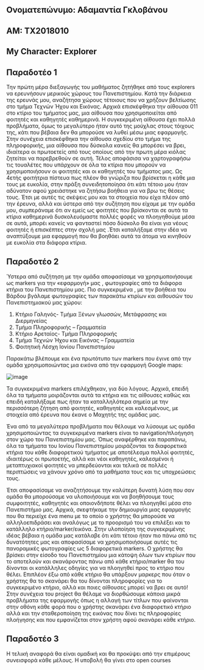 ## Ονοματεπώνυμο: Αδαμαντία Γκλοβάνου
## ΑΜ: ΤΧ2018010
## My Character: Explorer 

## Παραδοτέο 1
 Την πρώτη μέρα διεξαγωγής του μαθήματος ζητήθηκε από τους explorers να ερευνήσουν μερικούς χώρους του Πανεπιστημίου. Κατά την διάρκεια της ερευνάς μου, αναζήτησα χώρους τέτοιους που να χρήζουν βελτίωσης στο τμήμα Τεχνών Ήχου και Εικόνας.
 Αρχικά επισκέφθηκα την αίθουσα 011 στο κτίριο του τμήματος μας, μια αίθουσα που χρησιμοποιείται από φοιτητές και καθηγητές καθημερινά. Η συγκεκριμένη αίθουσα έχει πολλά προβλήματα, όμως το μεγαλύτερο ήταν αυτό της μούχλας στους τόιχους της, κάτι που βέβαια δεν θα μπορούσε να λυθεί μέσω μιας εφαρμογής. 
 Στην συνέχεια επισκέφθηκα την αίθουσα σχεδίου στο τμήμα της πληροφορικής, μια αίθουσα που δύσκολα κανείς θα μπορέσει να βρει, ιδιαίτερα οι πρωτοετείς από τους οποίους από την πρωτη μέρα κιόλας ζητείται να παρεβρεθούν σε αυτή. 
 Τέλος αποφάσισα να χαρτογραφήσω τις τουαλέτες που υπάρχουν σε όλα τα κτίρια που μπορούν να χρησιμοποιήσουν οι φοιτητές και οι καθηγητές του τμήματος μας. Ως 4ετής φοιτήτρια πίστευα πως πλέον θα γνώριζα που βρίσκεται η κάθε μια τους με ευκολία, στην πράξη συνειδητοποίησα ότι κάτι τέτοιο μου ήταν αδύνατον αφού χρειάστηκε να ζητήσω βοήθεια για να βρω τις θέσεις τους. 
 Έτσι με αυτές τις σκέψεις μου και τα στοιχεία που είχα πλέον από την έρευνα, αλλά και ύστερα από την συζήτηση που είχαμε με την ομάδα μου, συμπεράναμε ότι αν εμείς ως φοιτητές που βρίσκονται σε αυτά τα κτίρια καθημερινά δυσκολευόμαστε πολλές φορές να πλοηγηθούμε μέσα σε αυτά, μπορέι κανείς να φανταστεί πόσο δύσκολο θα είναι για νέους φοιτητές ή επισκέπτες στην σχολή μας .Έτσι καταλήξαμε στην ιδέα να αναπτύξουμε μια εφαρμογή που θα βοηθάει αυτά τα άτομα να κινηθούν με ευκολία στα διάφορα κτίρια.


## Παραδοτέο 2
Ύστερα από συζήτηση με την ομάδα αποφασίσαμε να χρησιμοποιήσουμε ως markers για την «εφαρμογή» μας , φωτογραφίες από τα διάφορα κτήρια του Πανεπιστημίου μας. 
 Πιο συγκεκριμένα , με την βοήθεια του Βάρδου βγάλαμε φωτογραφίες των παρακάτω κτιρίων και αιθουσών του Πανεπιστημιακού μας χώρου: 
1)	 Κτήριο Γαληνός- Τμήμα Ξένων γλωσσών, Μετάφρασης και Διερμηνείας 
2)	Τμήμα Πληροφορικής – Γραμματεία
3)	Κτήριο Αρεταίος- Τμήμα Πληροφορικής
4)	Τμήμα Τεχνών Ήχου και Εικόνας – Γραμματεία
5)	Φοιτητική Λέσχη Ιονίου Πανεπιστημίου

Παρακάτω βλέπουμε και ένα πρωτότυπο των markers που έγινε από την ομάδα χρησιμοποιώντας μια εικόνα από την εφαρμογή Google maps: 

![image](https://github.com/AdamantiaGklovanou/CampusNavigation/assets/126083219/15cc35f3-a859-4fad-80ca-1ffd17e9bd2d)

 Τα συγκεκριμένα markers επιλέχθηκαν, για δύο λόγους. Αρχικά, επειδή όλα τα τμήματα μοιράζονται αυτά τα κτήρια και τις αίθουσες καθώς και επειδή καταλήξαμε πως ήταν τα καταλληλότερα σημεία με την περισσότερη ζήτηση από φοιτητές, καθηγητές και καλεσμένους, με στοιχεία από έρευνα που έκανε ο Μαχητής της ομάδας μας. 
 
 Ένα από τα μεγαλύτερα προβλήματα που θέλουμε να λύσουμε ως ομάδα χρησιμοποιώντας τα συγκεκριμένα markers είναι το navigation/πλοήγηση στον χώρο του Πανεπιστημίου μας. Όπως αναφέρθηκε και παραπάνω, όλα τα τμήματα του Ιονίου Πανεπιστημίου μοιράζονται τα διαφορετικά κτήρια του κάθε διαφορετικού τμήματος με αποτέλεσμα πολλοί φοιτητές, ιδιαιτέρως οι πρωτοετής, αλλά και νέοι καθηγητές, καλεσμένοι ή μεταπτυχιακοί φοιτητές να μπερδεύονται και τελικά σε πολλές περιπτώσεις να χάνουν χρόνο από τα μαθήματα τους και τις υποχρεώσεις τους. 
 
 Έτσι αποφασίσαμε να αναζητήσουμε την καλύτερη δυνατή λύση που σαν ομάδα θα μπορούσαμε να υλοποιήσουμε και να βοηθήσουμε τους συμφοιτητές, καθηγητές και οποιονδήποτε θέλει να πλοηγηθεί μέσα στο Πανεπιστήμιο μας. Αρχικά, σκεφτήκαμε την δημιουργία μιας εφαρμογής που θα περιείχε ένα menu με το οποίο ο χρήστης θα μπορούσε να αλληλοεπιδράσει και αναλόγως με το προορισμό του να επιλέξει και το κατάλληλο κτήριο/marker/εικόνα. Στην υλοποίηση της συγκεκριμένης ιδέας βέβαια η ομάδα μας κατάλαβε ότι κάτι τέτοιο ήταν πιο πάνω από τις δυνατότητες μας και αποφασίσαμε να χρησιμοποιήσουμε αυτές τις πανοραμικές φωτογραφίες ως 5 διαφορετικά markers. 
Ο χρήστης θα βρίσκει στην είσοδο του Πανεπιστημίου μια κάτοψη όλων των κτιρίων που το αποτελούν και σκανάροντας πάνω από κάθε κτήριο/marker θα του δίνονται οι κατάλληλες οδηγίες για να πλοηγηθεί προς το κτήριο που θέλει. Επιπλέον έξω από κάθε κτήριο θα υπάρξουν μαρκερς που όταν ο χρήστης θα το σκανάρει θα του δίνονται πληροφορίες για το συγκεκριμένο κτήριο, αλλά και ποιες αίθουσες μπορεί να βρει σε αυτό!
 Στην συνέχεια του project  θα θέλαμε να διορθώσουμε κάποια μικρά προβλήματα της εφαρμογής όπως η αλλαγή των τίτλων που φαίνονται στην οθόνη κάθε φορά που ο χρήστης σκανάρει ένα διαφορετικό κτήριο αλλά και την σταθεροποίηση της εικόνας που δίνει τις πληροφορίες πλοήγησης και που εμφανίζεται στον χρήστη αφού σκανάρει κάθε κτήριο. 




## Παραδοτέο 3


Η τελική αναφορά θα είναι ομαδική και θα προκύψει από την επιμέρους συνεισφορά κάθε μέλους. Η υποβολή θα γίνει στο open courses
